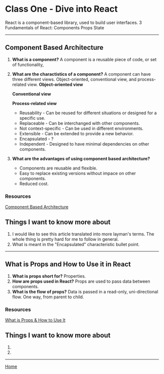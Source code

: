 # Class One - Dive into React

React is a component-based library, used to build user interfaces.
  3 Fundamentals of React:
    Components
    Props
    State

_____

## Component Based Architecture

1. **What is a component?**
  A component is a reusable piece of code, or set of functionality,
2. **What are the charactistics of a component?**
  A component can have three different views. Object-oriented, conventional view, and process-related view.
    **Object-oriented view**

    **Conventional view**

    **Process-related view**
  
    * Reusability - Can be reused for different situations or designed for a specific use.
    * Replaceable - Can be interchanged with other components.
    * Not context-specific - Can be used in different environments.
    * Extensible - Can be extended to provide a new behavior.
    * Encapsulated - ?
    * Independent - Designed to have minimal dependencies on other components.

3. **What are the advantages of using component based architecture?**

    * Components are reusable and flexible.
    * Easy to replace existing versions without impace on other components.
    * Reduced cost.

### Resources

[Component Based Architecture](https://www.tutorialspoint.com/software_architecture_design/component_based_architecture.htm)

## Things I want to know more about

  1. I would like to see this article translated into more layman's terms. The whole thing is pretty hard for me to follow in general.
  2. What is meant in the "Encapsulated" characteristic bullet point.

_____

## What is Props and How to Use it in React

1. **What is props short for?**
  Properties.
2. **How are props used in React?**
  Props are used to pass data between components.
3. **What is the flow of props?**
  Data is passed in a read-only, uni-directional flow. One way, from parent to child.

### Resources

[What is Props & How to Use It](https://itnext.io/what-is-props-and-how-to-use-it-in-react-da307f500da0)

## Things I want to know more about

  1.
  2.
_____

[Home](/README.md)
